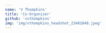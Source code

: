 ```yaml
---
name: 'V Thompkins'
title: 'Co-Organizer'
github: 'vvthompkins'
img: 'img/vthompkins_headshot_23401048.jpeg'
---
```

